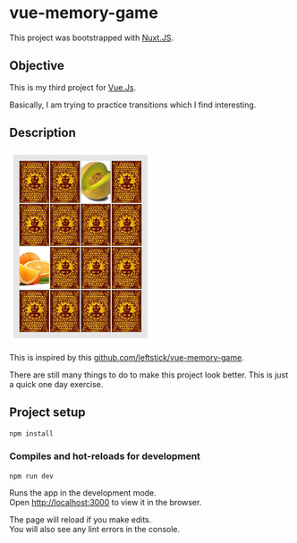 vue-memory-game
================

This project was bootstrapped with [Nuxt.JS](https://nuxtjs.org/).

## Objective
This is my third project for [Vue.Js](https://vuejs.org/).

Basically, I am trying to practice transitions which I find interesting.

## Description
![Screenshot](docs/screenshot.png)

This is inspired by this [github.com/leftstick/vue-memory-game](https://github.com/leftstick/vue-memory-game).

There are still many things to do to make this project look better.
This is just a quick one day exercise.

## Project setup
```
npm install
```

### Compiles and hot-reloads for development
```
npm run dev
```

Runs the app in the development mode.<br>
Open [http://localhost:3000](http://localhost:3000) to view it in the browser.

The page will reload if you make edits.<br>
You will also see any lint errors in the console.
